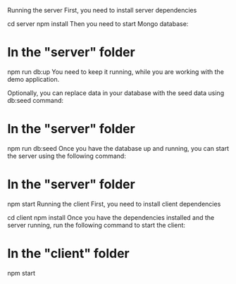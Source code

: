 Running the server
First, you need to install server dependencies

cd server
npm install
Then you need to start Mongo database:

# In the "server" folder
npm run db:up
You need to keep it running, while you are working with the demo application.

Optionally, you can replace data in your database with the seed data using db:seed command:

# In the "server" folder
npm run db:seed
Once you have the database up and running, you can start the server using the following command:

# In the "server" folder
npm start
Running the client
First, you need to install client dependencies

cd client
npm install
Once you have the dependencies installed and the server running, run the following command to start the client:

# In the "client" folder
npm start